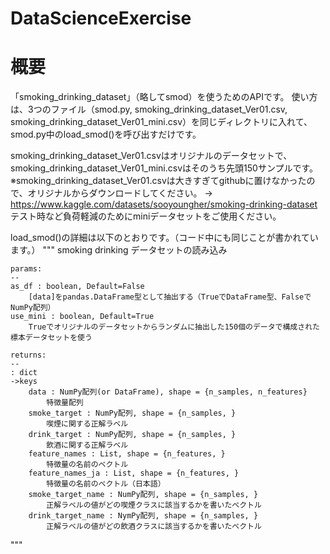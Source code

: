 # DataScienceExercise

# 概要
「smoking_drinking_dataset」（略してsmod）を使うためのAPIです。
使い方は、3つのファイル（smod.py, smoking_drinking_dataset_Ver01.csv, smoking_drinking_dataset_Ver01_mini.csv）を同じディレクトリに入れて、smod.py中のload_smod()を呼び出すだけです。

smoking_drinking_dataset_Ver01.csvはオリジナルのデータセットで、smoking_drinking_dataset_Ver01_mini.csvはそのうち先頭150サンプルです。
※smoking_drinking_dataset_Ver01.csvは大きすぎてgithubに置けなかったので、オリジナルからダウンロードしてください。
→ https://www.kaggle.com/datasets/sooyoungher/smoking-drinking-dataset
テスト時など負荷軽減のためにminiデータセットをご使用ください。

load_smod()の詳細は以下のとおりです。（コード中にも同じことが書かれています。）
"""
smoking drinking データセットの読み込み

    params:
    --
    as_df : boolean, Default=False
        [data]をpandas.DataFrame型として抽出する（TrueでDataFrame型、FalseでNumPy配列）
    use_mini : boolean, Default=True
        Trueでオリジナルのデータセットからランダムに抽出した150個のデータで構成された標本データセットを使う
    
    returns:
    --
    : dict
    ->keys
        data : NumPy配列(or DataFrame), shape = {n_samples, n_features}
            特徴量配列
        smoke_target : NumPy配列, shape = {n_samples, }
            喫煙に関する正解ラベル
        drink_target : NumPy配列, shape = {n_samples, }
            飲酒に関する正解ラベル
        feature_names : List, shape = {n_features, }
            特徴量の名前のベクトル
        feature_names_ja : List, shape = {n_features, }
            特徴量の名前のベクトル（日本語）
        smoke_target_name : NumPy配列, shape = {n_samples, }
            正解ラベルの値がどの喫煙クラスに該当するかを書いたベクトル
        drink_target_name : NymPy配列, shape = {n_samples, }
            正解ラベルの値がどの飲酒クラスに該当するかを書いたベクトル

"""
